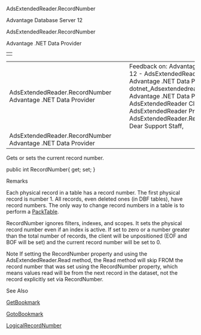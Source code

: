 AdsExtendedReader.RecordNumber




Advantage Database Server 12  

AdsExtendedReader.RecordNumber

Advantage .NET Data Provider

|  |
| --- |
|  |

|  |  |  |  |  |
| --- | --- | --- | --- | --- |
| AdsExtendedReader.RecordNumber  Advantage .NET Data Provider |  |  | Feedback on: Advantage Database Server 12 - AdsExtendedReader.RecordNumber Advantage .NET Data Provider dotnet\_Adsextendedreader\_recordnumber Advantage .NET Data Provider > AdsExtendedReader Class > AdsExtendedReader Properties > AdsExtendedReader.RecordNumber / Dear Support Staff, |  |
| AdsExtendedReader.RecordNumber  Advantage .NET Data Provider |  |  |  |  |

Gets or sets the current record number.

public int RecordNumber{ get; set; }

Remarks

Each physical record in a table has a record number. The first physical record is number 1. All records, even deleted ones (in DBF tables), have record numbers. The only way to change record numbers in a table is to perform a [PackTable](dotnet_adsextendedreader_packtable.htm).

RecordNumber ignores filters, indexes, and scopes. It sets the physical record number even if an index is active. If set to zero or a number greater than the total number of records, the client will be unpositioned (EOF and BOF will be set) and the current record number will be set to 0.

Note If setting the RecordNumber property and using the AdsExtendedReader.Read method, the Read method will skip FROM the record number that was set using the RecordNumber property, which means values read will be from the next record in the dataset, not the record explicitly set via RecordNumber.

See Also

[GetBookmark](dotnet_adsextendedreader_getbookmark.htm)

[GotoBookmark](dotnet_adsextendedreader_gotobookmark.htm)

[LogicalRecordNumber](dotnet_adsextendedreader_logicalrecordnumber.htm)